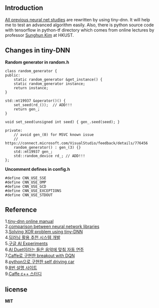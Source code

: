 ## Introduction  

[All previous neural net studies](https://github.com/supertigim/deep.learning) are rewritten by using tiny-dnn. It will help me to test an advanced algorithm easily. Also, there is python source code with tensorflow in python-tf directory which comes from online lectures by professor [Sunghun Kim](http://www.cse.ust.hk/~hunkim/) at HKUST.

## Changes in tiny-DNN  

**Random generator in random.h**  
	
	class random_generator {  
	public:  
		static random_generator &get_instance() {  
		static random_generator instance;  
		return instance;  
	}  

	std::mt19937 &operator()() {   
		set_seed(rd_());  // ADD!!!
		return gen_;  
	}    

	void set_seed(unsigned int seed) { gen_.seed(seed); }  

	private:  
		// avoid gen_(0) for MSVC known issue  
		// https://connect.microsoft.com/VisualStudio/feedback/details/776456  
		random_generator() : gen_(3) {}  
		std::mt19937 gen_;  
		std::random_device rd_;	// ADD!!!  
	};

**Uncomment defines in config.h**   

	#define CNN_USE_SSE  
	#define CNN_USE_OMP  
	#define CNN_USE_GCD  
	#define CNN_USE_EXCEPTIONS  
	#define CNN_USE_STDOUT  
  
## Reference  

1.[tiny-dnn online manual](http://tiny-dnn.readthedocs.io/en/latest/index.html)  
2.[comparison between neural network libraries](https://github.com/tiny-dnn/tiny-dnn/tree/v1.0.0a3#comparison-with-other-libraries)  
3.[Solving XOR problem using tiny-DNN](http://linerocks.blogspot.kr/2017/02/solving-xor-problem-using-tiny-dnn_89.html)  
4.[딥러닝 활용 추천 시스템 개발](https://www.buzzvil.com/2017/02/22/buzzvil-techblog-tensorflow-deeplearning/)  
5.[구글 AI Experiments](https://aiexperiments.withgoogle.com/)  
6.[AI Duet이라는 들은 음악에 맞춰 자동 연주](https://github.com/googlecreativelab/aiexperiments-ai-duet)  
7.[Caffe로 구현한 breakout with DQN](https://github.com/muupan/dqn-in-the-caffe)  
8.[python으로 구현한 self driving car](https://github.com/musyoku/self-driving-cars)  
9.[8번 설명 사이트](http://deeplearningstudy.github.io/doc_caffe_intro.html)   
9.[Caffe c++ 스터디](https://github.com/DeepLearningStudy)  

## license   
  
**MIT**
